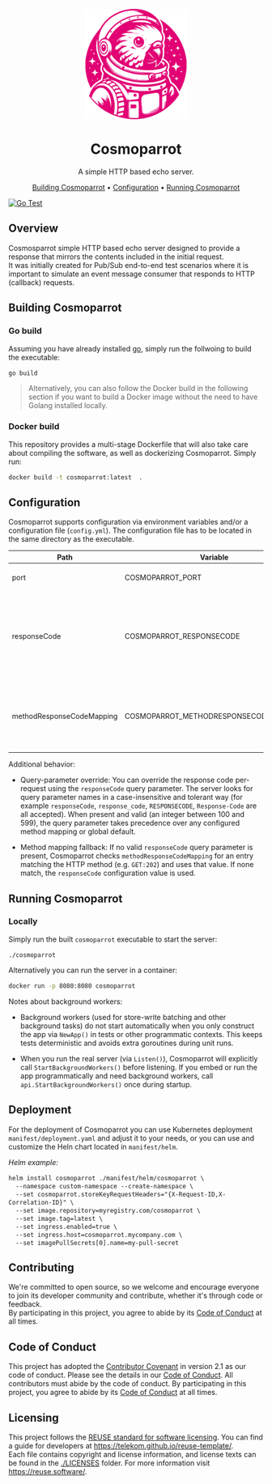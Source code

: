 <!--
Copyright 2024 Deutsche Telekom IT GmbH

SPDX-License-Identifier: Apache-2.0
-->

<p align="center">
  <img src="docs/img/cosmoparrot-logo.svg" alt="Cosmoparrot logo" width="200">
  <h1 align="center">Cosmoparrot</h1>
</p>

<p align="center">
  A simple HTTP based echo server.
</p>

<p align="center">
  <a href="#building-cosmoparrot">Building Cosmoparrot</a> •
  <a href="#configuration">Configuration</a> •
  <a href="#running-cosmoparrot">Running Cosmoparrot</a>
</p>

<!--
[![REUSE status](https://api.reuse.software/badge/github.com/telekom/pubsub-horizon-cosmoparrot)](https://api.reuse.software/info/github.com/telekom/pubsub-horizon-cosmoparrot)
-->
[![Go Test](https://github.com/telekom/pubsub-horizon-cosmoparrot/actions/workflows/go-test.yml/badge.svg)](https://github.com/telekom/pubsub-horizon-cosmoparrot/actions/workflows/go-test.yml)

## Overview
Cosmosparrot simple HTTP based echo server designed to provide a response that mirrors the contents included in the initial request.  
It was initially created for Pub/Sub end-to-end test scenarios where it is important to simulate an event message consumer that responds to HTTP (callback) requests.

## Building Cosmoparrot

### Go build

Assuming you have already installed [go](https://go.dev/), simply run the follwoing to build the executable:
```bash
go build
```

> Alternatively, you can also follow the Docker build in the following section if you want to build a Docker image without the need to have Golang installed locally.

### Docker build

This repository provides a multi-stage Dockerfile that will also take care about compiling the software, as well as dockerizing Cosmoparrot. Simply run:

```bash
docker build -t cosmoparrot:latest  . 
```

## Configuration
Cosmoparrot supports configuration via environment variables and/or a configuration file (`config.yml`). The configuration file has to be located in the same directory as the executable.

| Path                        | Variable                              | Type   | Default | Description                                                                              |
|-----------------------------|---------------------------------------|--------|---------|------------------------------------------------------------------------------------------|
| port                        | COSMOPARROT_PORT                      | int    | 8080    | Sets the port to listen on.                                                              |
| responseCode                | COSMOPARROT_RESPONSECODE              | int    | 200     | Enforces a specific HTTP response code. Can be used to test different consumer behavior. |
| methodResponseCodeMapping   | COSMOPARROT_METHODRESPONSECODEMAPPING | string | ""      | Control the HTTP response code per HTTP method, for example: "POST:401"                  |

Additional behavior:

- Query-parameter override: You can override the response code per-request using the `responseCode` query parameter. The server looks for query parameter names in a case-insensitive and tolerant way (for example `responseCode`, `response_code`, `RESPONSECODE`, `Response-Code` are all accepted). When present and valid (an integer between 100 and 599), the query parameter takes precedence over any configured method mapping or global default.

- Method mapping fallback: If no valid `responseCode` query parameter is present, Cosmoparrot checks `methodResponseCodeMapping` for an entry matching the HTTP method (e.g. `GET:202`) and uses that value. If none match, the `responseCode` configuration value is used.

## Running Cosmoparrot
### Locally

Simply run the built `cosmoparrot` executable to start the server:
```shell
./cosmoparrot
```

Alternatively you can run the server in a container: 

```bash
docker run -p 8080:8080 cosmoparrot
```

Notes about background workers:

- Background workers (used for store-write batching and other background tasks) do not start automatically when you only construct the app via `NewApp()` in tests or other programmatic contexts. This keeps tests deterministic and avoids extra goroutines during unit runs.

- When you run the real server (via `Listen()`), Cosmoparrot will explicitly call `StartBackgroundWorkers()` before listening. If you embed or run the app programmatically and need background workers, call `api.StartBackgroundWorkers()` once during startup.

## Deployment

For the deployment of Cosmoparrot you can use Kubernetes deployment `manifest/deployment.yaml` and adjust it to your
needs, or you can use and customize the Heln chart located in `manifest/helm`.

*Helm example:*
```
helm install cosmoparrot ./manifest/helm/cosmoparrot \
  --namespace custom-namespace --create-namespace \
  --set cosmoparrot.storeKeyRequestHeaders="{X-Request-ID,X-Correlation-ID}" \
  --set image.repository=myregistry.com/cosmoparrot \
  --set image.tag=latest \
  --set ingress.enabled=true \
  --set ingress.host=cosmoparrot.mycompany.com \
  --set imagePullSecrets[0].name=my-pull-secret
```

## Contributing

We're committed to open source, so we welcome and encourage everyone to join its developer community and contribute, whether it's through code or feedback.  
By participating in this project, you agree to abide by its [Code of Conduct](./CODE_OF_CONDUCT.md) at all times.

## Code of Conduct
This project has adopted the [Contributor Covenant](https://www.contributor-covenant.org/) in version 2.1 as our code of conduct. Please see the details in our [Code of Conduct](CODE_OF_CONDUCT.md). All contributors must abide by the code of conduct.
By participating in this project, you agree to abide by its [Code of Conduct](./CODE_OF_CONDUCT.md) at all times.

## Licensing

This project follows the [REUSE standard for software licensing](https://reuse.software/). You can find a guide for developers at https://telekom.github.io/reuse-template/.   
Each file contains copyright and license information, and license texts can be found in the [./LICENSES](./LICENSES) folder. For more information visit https://reuse.software/.
